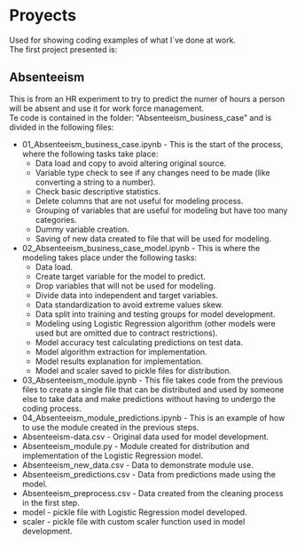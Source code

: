 # Proyects
Used for showing coding examples of what I´ve done at work.  
The first project presented is:  
## Absenteeism  
This is from an HR experiment to try to predict the numer of hours a person will be absent and use it for work force management.  
Te code is contained in the folder: "Absenteeism_business_case" and is divided in the following files:  
* 01_Absenteeism_business_case.ipynb - This is the start of the process, where the following tasks take place:  
  * Data load and copy to avoid altering original source.  
  * Variable type check to see if any changes need to be made (like converting a string to a number).  
  * Check basic descriptive statistics.  
  * Delete columns that are not useful for modeling process.  
  * Grouping of variables that are useful for modeling but have too many categories.  
  * Dummy variable creation.  
  * Saving of new data created to file that will be used for modeling.  
* 02_Absenteeism_business_case_model.ipynb - This is where the modeling takes place under the following tasks:  
  * Data load.  
  * Create target variable for the model to predict.  
  * Drop variables that will not be used for modeling.  
  * Divide data into independent and target variables.  
  * Data standardization to avoid extreme values skew.  
  * Data split into training and testing groups for model development.  
  * Modeling using Logistic Regression algorithm (other models were used but are omitted due to contract restrictions).  
  * Model accuracy test calculating predictions on test data.  
  * Model algorithm extraction for implementation.  
  * Model results explanation for implementation.  
  * Model and scaler saved to pickle files for distribution.  
* 03_Absenteeism_module.ipynb - This file takes code from the previous files to create a single file that can be distributed and used by someone else to take data and make predictions without having to undergo the coding process.  
* 04_Absenteeism_module_predictions.ipynb - This is an example of how to use the module created in the previous steps.  
* Absenteeism-data.csv - Original data used for model development.  
* Absenteeism_module.py - Module created for distribution and implementation of the Logistic Regression model.  
* Absenteeism_new_data.csv - Data to demonstrate module use.  
* Absenteeism_predictions.csv - Data from predictions made using the model.  
* Absenteeism_preprocess.csv - Data created from the cleaning process in the first step.  
* model - pickle file with Logistic Regression model developed.  
* scaler - pickle file with custom scaler function used in model development.

